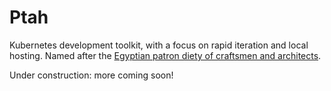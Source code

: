 # Ptah

Kubernetes development toolkit, with a focus on rapid iteration and local
hosting. Named after the
[Egyptian patron diety of craftsmen and architects](https://en.wikipedia.org/wiki/Ptah).

Under construction: more coming soon!
